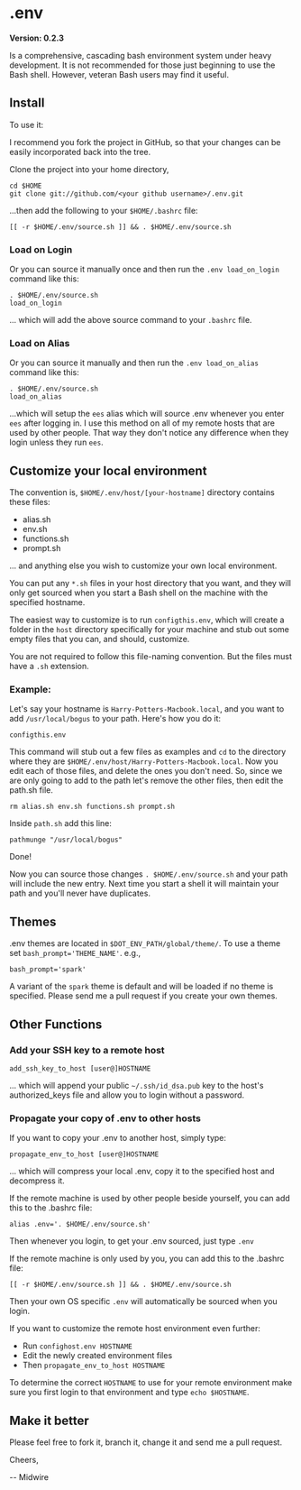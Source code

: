 # .env

**Version: 0.2.3**

Is a comprehensive, cascading bash environment system under heavy development.  It is not recommended for those just beginning to use the Bash shell.  However, veteran Bash users may find it useful.

## Install ##

To use it:

I recommend you fork the project in GitHub, so that your changes can be easily incorporated back into the tree.

Clone the project into your home directory,

    cd $HOME
    git clone git://github.com/<your github username>/.env.git

...then add the following to your `$HOME/.bashrc` file:

    [[ -r $HOME/.env/source.sh ]] && . $HOME/.env/source.sh

### Load on Login ###

Or you can source it manually once and then run the `.env load_on_login` command like this:

    . $HOME/.env/source.sh
    load_on_login

... which will add the above source command to your `.bashrc` file.

### Load on Alias ###

Or you can source it manually and then run the `.env load_on_alias` command like this:

    . $HOME/.env/source.sh
    load_on_alias

...which will setup the `ees` alias which will source .env whenever you enter `ees` after logging in.  I use this method on all of my remote hosts that are used by other people.  That way they don't notice any difference when they login unless they run `ees`.

## Customize your local environment ##

The convention is, `$HOME/.env/host/[your-hostname]` directory contains these files:

* alias.sh
* env.sh
* functions.sh
* prompt.sh

... and anything else you wish to customize your own local environment.

You can put any `*.sh` files in your host directory that you want, and they will only get sourced when you start a Bash shell on the machine with the specified hostname.

The easiest way to customize is to run `configthis.env`, which will create a folder in the `host` directory specifically for your machine and stub out some empty files that you can, and should, customize.

You are not required to follow this file-naming convention.  But the files must have a `.sh` extension.

### Example: ###

Let's say your hostname is `Harry-Potters-Macbook.local`, and you want to add `/usr/local/bogus` to your path.  Here's how you do it:

    configthis.env

This command will stub out a few files as examples and `cd` to the directory where they are `$HOME/.env/host/Harry-Potters-Macbook.local`.  Now you edit each of those files, and delete the ones you don't need.  So, since we are only going to add to the path let's remove the other files, then edit the path.sh file.

    rm alias.sh env.sh functions.sh prompt.sh

Inside `path.sh` add this line:

    pathmunge "/usr/local/bogus"

Done!

Now you can source those changes `. $HOME/.env/source.sh` and your path will include the new entry.  Next time you start a shell it will maintain your path and you'll never have duplicates.

## Themes ##

.env themes are located in `$DOT_ENV_PATH/global/theme/`.  To use a theme set `bash_prompt='THEME_NAME'`. e.g.,

    bash_prompt='spark'

A variant of the `spark` theme is default and will be loaded if no theme is specified.  Please send me a pull request if you create your own themes.

## Other Functions ##

### Add your SSH key to a remote host ###

    add_ssh_key_to_host [user@]HOSTNAME

... which will append your public `~/.ssh/id_dsa.pub` key to the host's authorized_keys file and allow you to login without a password.

### Propagate your copy of .env to other hosts ###

If you want to copy your .env to another host, simply type:

    propagate_env_to_host [user@]HOSTNAME

... which will compress your local .env, copy it to the specified host and decompress it.

If the remote machine is used by other people beside yourself, you can add this to the .bashrc file:

    alias .env='. $HOME/.env/source.sh'

Then whenever you login, to get your .env sourced, just type `.env`

If the remote machine is only used by you, you can add this to the .bashrc file:

    [[ -r $HOME/.env/source.sh ]] && . $HOME/.env/source.sh

Then your own OS specific `.env` will automatically be sourced when you login.

If you want to customize the remote host environment even further:

* Run `confighost.env HOSTNAME`
* Edit the newly created environment files
* Then `propagate_env_to_host HOSTNAME`

To determine the correct `HOSTNAME` to use for your remote environment make sure you first login to that environment and type `echo $HOSTNAME`.

## Make it better

Please feel free to fork it, branch it, change it and send me a pull request.

Cheers,

-- Midwire
